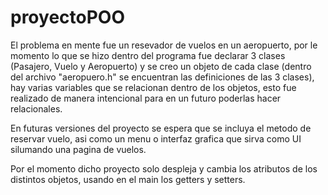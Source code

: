# proyectoPOO
El problema en mente fue un resevador de vuelos en un aeropuerto, por le momento lo que se hizo dentro del programa fue declarar 3 clases (Pasajero, Vuelo y Aeropuerto)
y se creo un objeto de cada clase (dentro del archivo "aeropuero.h" se encuentran las definiciones de las 3 clases), hay varias variables que se relacionan dentro de 
los objetos, esto fue realizado de manera intencional para en un futuro poderlas hacer relacionales.

En futuras versiones del proyecto se espera que se incluya el metodo de reservar vuelo, asi como un menu o interfaz grafica que sirva como UI silumando una pagina de vuelos.

Por el momento dicho proyecto solo despleja y cambia los atributos de los distintos objetos, usando en el main los getters y setters.
